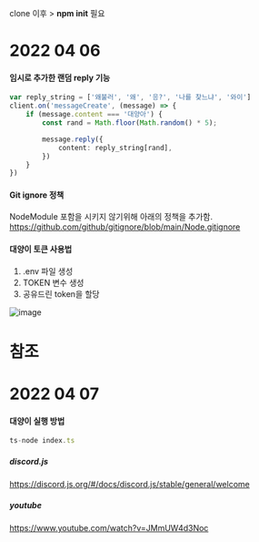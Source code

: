 clone 이후 > **npm init** 필요

# 2022 04 06 
#### 임시로 추가한 랜덤 reply 기능
```ts
var reply_string = ['왜불러', '왜', '응?', '나를 찾느냐', '와이']
client.on('messageCreate', (message) => {
    if (message.content === '대양아') {        
        const rand = Math.floor(Math.random() * 5);

        message.reply({
            content: reply_string[rand],
        })
    }
})
```

#### Git ignore 정책
NodeModule 포함을 시키지 않기위해 아래의 정책을 추가함.
https://github.com/github/gitignore/blob/main/Node.gitignore


#### 대양이 토큰 사용법
1. .env 파일 생성
2. TOKEN 변수 생성
3. 공유드린 token을 할당

![image](https://user-images.githubusercontent.com/37327313/162112579-71cf8da5-0cc9-45af-8e55-1a361ed16950.png)

# 참조 

# 2022 04 07
#### 대양이 실행 방법
```ts
ts-node index.ts
```

##### discord.js
https://discord.js.org/#/docs/discord.js/stable/general/welcome

##### youtube
https://www.youtube.com/watch?v=JMmUW4d3Noc
